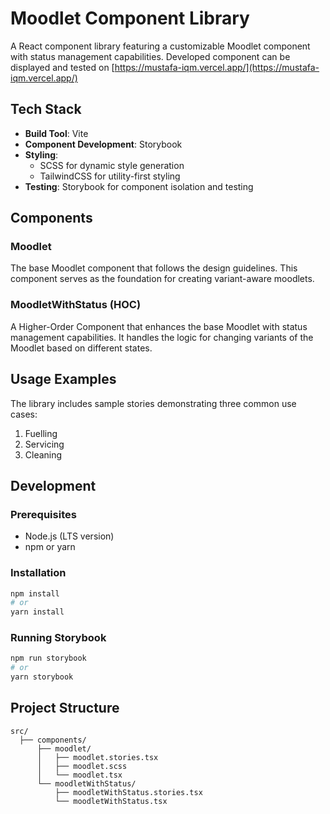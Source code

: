# Moodlet Component Library

A React component library featuring a customizable Moodlet component with status management capabilities. Developed component can be displayed and tested on [https://mustafa-iqm.vercel.app/](https://mustafa-iqm.vercel.app/)

## Tech Stack

- **Build Tool**: Vite
- **Component Development**: Storybook
- **Styling**:
  - SCSS for dynamic style generation
  - TailwindCSS for utility-first styling
- **Testing**: Storybook for component isolation and testing

## Components

### Moodlet

The base Moodlet component that follows the design guidelines. This component serves as the foundation for creating variant-aware moodlets.

### MoodletWithStatus (HOC)

A Higher-Order Component that enhances the base Moodlet with status management capabilities. It handles the logic for changing variants of the Moodlet based on different states.

## Usage Examples

The library includes sample stories demonstrating three common use cases:

1. Fuelling
2. Servicing
3. Cleaning

## Development

### Prerequisites

- Node.js (LTS version)
- npm or yarn

### Installation

```bash
npm install
# or
yarn install
```

### Running Storybook

```bash
npm run storybook
# or
yarn storybook
```

## Project Structure

```
src/
  ├── components/
      ├── moodlet/
      │   ├── moodlet.stories.tsx
      │   ├── moodlet.scss
      │   └── moodlet.tsx
      └── moodletWithStatus/
          ├── moodletWithStatus.stories.tsx
          └── moodletWithStatus.tsx

```
